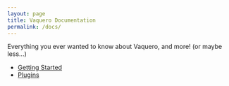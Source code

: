 ```yaml
---
layout: page
title: Vaquero Documentation
permalink: /docs/
---
```


Everything you ever wanted to know about Vaquero, and more! (or maybe less...)

- [Getting Started](getting_started.html)
- [Plugins](plugins.html)

